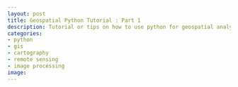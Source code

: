 ```yaml
---
layout: post
title: Geospatial Python Tutorial : Part 1
description: Tutorial or tips on how to use python for geospatial analysis.
categories:
- python
- gis
- cartography
- remote sensing
- image processing
image:
---
```

